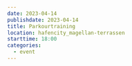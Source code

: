 ```yaml
---
date: 2023-04-14
publishdate: 2023-04-14
title: Parkourtraining
location: hafencity_magellan-terrassen
starttime: 18:00
categories:
  - event
---
```


